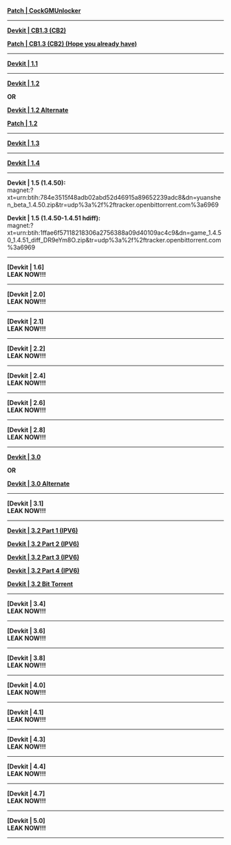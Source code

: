 **[Patch | CockGMUnlocker](https://cdn.discordapp.com/attachments/1056150232779460618/1056152867712540682/CockGMUnlocker-v1.zip)**

------------------------------------------------------------------------------------------------------------------------------------------------------------------------

**[Devkit | CB1.3 (CB2)](https://upload.biosnod.ru/upload/file/cb2_test.zip)**

**[Patch | CB1.3 (CB2) (Hope you already have)](https://cdn.discordapp.com/attachments/NOLEAKSNOLEAKS/NOLEAKSNOLEAKS/GMServer.7z)**

------------------------------------------------------------------------------------------------------------------------------------------------------------------------

**[Devkit | 1.1](http://hk4e-download-sync-bj.oss-cn-beijing.aliyuncs.com/client_app/cn_beta/1002_1.1-1241072_1.1_dev-1283819_.zip)**

------------------------------------------------------------------------------------------------------------------------------------------------------------------------

**[Devkit | 1.2](https://autopatchcntx.yuanshen.com/client_app/pc_release/1.2-1565149_1.2_rel-1594157_test.zip)**

**OR**

**[Devkit | 1.2 Alternate](http://hk4e-download-sync-bj.oss-cn-beijing.aliyuncs.com/client_app/pc_release/1.2-1565149_1.2_rel-1594157_test.zip)**

**[Patch | 1.2](https://www.dropbox.com/s/v5m696xda5m6wlr/UserAssembly.dll?dl=1)**

------------------------------------------------------------------------------------------------------------------------------------------------------------------------

**[Devkit | 1.3](https://upload.biosnod.ru/download/2369bd30f3050e751676e07e38868023)**

------------------------------------------------------------------------------------------------------------------------------------------------------------------------

**[Devkit | 1.4](https://upload.biosnod.ru/download/43d4cb63b2cbe00678e2629f712b45fb)**

------------------------------------------------------------------------------------------------------------------------------------------------------------------------

**Devkit | 1.5 (1.4.50):**  
magnet:?xt=urn:btih:784e3515f48adb02abd52d46915a89652239adc8&dn=yuanshen_beta_1.4.50.zip&tr=udp%3a%2f%2ftracker.openbittorrent.com%3a6969

**Devkit | 1.5 (1.4.50-1.4.51 hdiff):**  
magnet:?xt=urn:btih:1ffae6f57118218306a2756388a09d40109ac4c9&dn=game_1.4.50_1.4.51_diff_DR9eYm8O.zip&tr=udp%3a%2f%2ftracker.openbittorrent.com%3a6969

------------------------------------------------------------------------------------------------------------------------------------------------------------------------

**[Devkit | 1.6]**  
**LEAK NOW!!!**

------------------------------------------------------------------------------------------------------------------------------------------------------------------------

**[Devkit | 2.0]**  
**LEAK NOW!!!**

------------------------------------------------------------------------------------------------------------------------------------------------------------------------

**[Devkit | 2.1]**  
**LEAK NOW!!!**

------------------------------------------------------------------------------------------------------------------------------------------------------------------------

**[Devkit | 2.2]**  
**LEAK NOW!!!**

------------------------------------------------------------------------------------------------------------------------------------------------------------------------

**[Devkit | 2.4]**  
**LEAK NOW!!!**

------------------------------------------------------------------------------------------------------------------------------------------------------------------------

**[Devkit | 2.6]**  
**LEAK NOW!!!**

------------------------------------------------------------------------------------------------------------------------------------------------------------------------

**[Devkit | 2.8]**  
**LEAK NOW!!!**

------------------------------------------------------------------------------------------------------------------------------------------------------------------------

**[Devkit | 3.0](http://45.137.83.25:9000/gio/engine_wkly_rel_2.8.50-8345266_8352656_8352656_7947091_8352656.7z)**

**OR**

**[Devkit | 3.0 Alternate](https://drive.google.com/file/d/1U9XjIbkoiPDgNcEpdjVR20OeQTZGIn3N/view?usp=share_link)**

------------------------------------------------------------------------------------------------------------------------------------------------------------------------

**[Devkit | 3.1]**  
**LEAK NOW!!!**

------------------------------------------------------------------------------------------------------------------------------------------------------------------------

**[Devkit | 3.2 Part 1 (IPV6)](http://[2603:c020:8010:c4a0:4810:89e:dc58:682c]/game-3.2-devkit-CLC-9.7z.001)**

**[Devkit | 3.2 Part 2 (IPV6)](http://[2603:c020:8010:c4a0:4810:89e:dc58:682c]/game-3.2-devkit-CLC-9.7z.002)**

**[Devkit | 3.2 Part 3 (IPV6)](http://[2603:c020:8010:c4a0:4810:89e:dc58:682c]/game-3.2-devkit-CLC-9.7z.003)**

**[Devkit | 3.2 Part 4 (IPV6)](http://[2603:c020:8010:c4a0:4810:89e:dc58:682c]/game-3.2-devkit-CLC-9.7z.004)**


**[Devkit | 3.2 Bit Torrent](https://cdn.discordapp.com/attachments/1040641591255257169/1079355414401007646/3.2-devkit.torrent)**

------------------------------------------------------------------------------------------------------------------------------------------------------------------------

**[Devkit | 3.4]**  
**LEAK NOW!!!**

------------------------------------------------------------------------------------------------------------------------------------------------------------------------

**[Devkit | 3.6]**  
**LEAK NOW!!!**

------------------------------------------------------------------------------------------------------------------------------------------------------------------------

**[Devkit | 3.8]**  
**LEAK NOW!!!**

------------------------------------------------------------------------------------------------------------------------------------------------------------------------

**[Devkit | 4.0]**  
**LEAK NOW!!!**

------------------------------------------------------------------------------------------------------------------------------------------------------------------------

**[Devkit | 4.1]**  
**LEAK NOW!!!**

------------------------------------------------------------------------------------------------------------------------------------------------------------------------

**[Devkit | 4.3]**  
**LEAK NOW!!!**

------------------------------------------------------------------------------------------------------------------------------------------------------------------------

**[Devkit | 4.4]**  
**LEAK NOW!!!**

------------------------------------------------------------------------------------------------------------------------------------------------------------------------

**[Devkit | 4.7]**  
**LEAK NOW!!!**

------------------------------------------------------------------------------------------------------------------------------------------------------------------------

**[Devkit | 5.0]**  
**LEAK NOW!!!**

------------------------------------------------------------------------------------------------------------------------------------------------------------------------